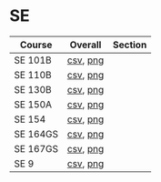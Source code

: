 # SE

| Course | Overall | Section |
| ------ | ------- | ------- |
| SE 101B | [csv](https://github.com/UCSD-Historical-Enrollment-Data/2024Summer2/blob/main/overall/SE%20101B.csv), [png](https://raw.githubusercontent.com/UCSD-Historical-Enrollment-Data/2024Summer2/main/plot_overall/SE%20101B.png) |  |
| SE 110B | [csv](https://github.com/UCSD-Historical-Enrollment-Data/2024Summer2/blob/main/overall/SE%20110B.csv), [png](https://raw.githubusercontent.com/UCSD-Historical-Enrollment-Data/2024Summer2/main/plot_overall/SE%20110B.png) |  |
| SE 130B | [csv](https://github.com/UCSD-Historical-Enrollment-Data/2024Summer2/blob/main/overall/SE%20130B.csv), [png](https://raw.githubusercontent.com/UCSD-Historical-Enrollment-Data/2024Summer2/main/plot_overall/SE%20130B.png) |  |
| SE 150A | [csv](https://github.com/UCSD-Historical-Enrollment-Data/2024Summer2/blob/main/overall/SE%20150A.csv), [png](https://raw.githubusercontent.com/UCSD-Historical-Enrollment-Data/2024Summer2/main/plot_overall/SE%20150A.png) |  |
| SE 154 | [csv](https://github.com/UCSD-Historical-Enrollment-Data/2024Summer2/blob/main/overall/SE%20154.csv), [png](https://raw.githubusercontent.com/UCSD-Historical-Enrollment-Data/2024Summer2/main/plot_overall/SE%20154.png) |  |
| SE 164GS | [csv](https://github.com/UCSD-Historical-Enrollment-Data/2024Summer2/blob/main/overall/SE%20164GS.csv), [png](https://raw.githubusercontent.com/UCSD-Historical-Enrollment-Data/2024Summer2/main/plot_overall/SE%20164GS.png) |  |
| SE 167GS | [csv](https://github.com/UCSD-Historical-Enrollment-Data/2024Summer2/blob/main/overall/SE%20167GS.csv), [png](https://raw.githubusercontent.com/UCSD-Historical-Enrollment-Data/2024Summer2/main/plot_overall/SE%20167GS.png) |  |
| SE 9 | [csv](https://github.com/UCSD-Historical-Enrollment-Data/2024Summer2/blob/main/overall/SE%209.csv), [png](https://raw.githubusercontent.com/UCSD-Historical-Enrollment-Data/2024Summer2/main/plot_overall/SE%209.png) |  |
